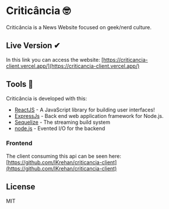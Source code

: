 # Criticância 🤓
Criticância is a News Website focused on geek/nerd culture. 

## Live Version ✔
In this link you can access the website: [https://criticancia-client.vercel.app/](https://criticancia-client.vercel.app/)

## Tools 🔧

Criticância is developed with this:

* [ReactJS](https://reactjs.org) - A JavaScript library for building user interfaces!
* [ExpressJs](https://expressjs.com/) - Back end web application framework for Node.js.
* [Sequelize](https://sequelize.org/) - The streaming build system
* [node.js](https://nodejs.org/) - Evented I/O for the backend

### Frontend
The client consuming this api can be seen here: [https://github.com/IKrehan/criticancia-client](https://github.com/IKrehan/criticancia-client)

 

License
----
MIT
